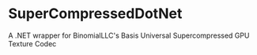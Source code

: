 # SuperCompressedDotNet
A .NET wrapper for BinomialLLC's Basis Universal Supercompressed GPU Texture Codec

